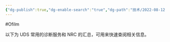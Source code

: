 ```yaml
---
{"dg-publish":true,"dg-enable-search":"true","dg-path":"技术/2022-08-12 常见的诊断服务和 NRC.md","permalink":"/技术/2022-08-12 常见的诊断服务和 NRC/","dgEnableSearch":"true","dgPassFrontmatter":true,"created":"2023-02-10T23:12:58.000+08:00","updated":"2023-11-14T13:34:33.000+08:00"}
---
```


#Ofilm 

以下为 UDS 常用的诊断服务和 NRC 的汇总，可用来快速查阅相关信息。